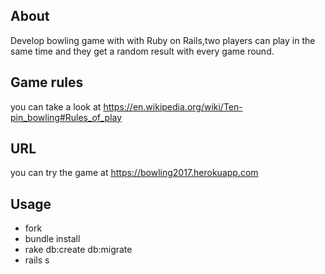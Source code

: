 ## About
Develop bowling game with with Ruby on Rails,two players can play
in the same time and they get a random result with every game round.

## Game rules
you can take a look at https://en.wikipedia.org/wiki/Ten-pin_bowling#Rules_of_play

## URL
you can try the game at https://bowling2017.herokuapp.com

## Usage

* fork
* bundle install
* rake db:create db:migrate
* rails s
